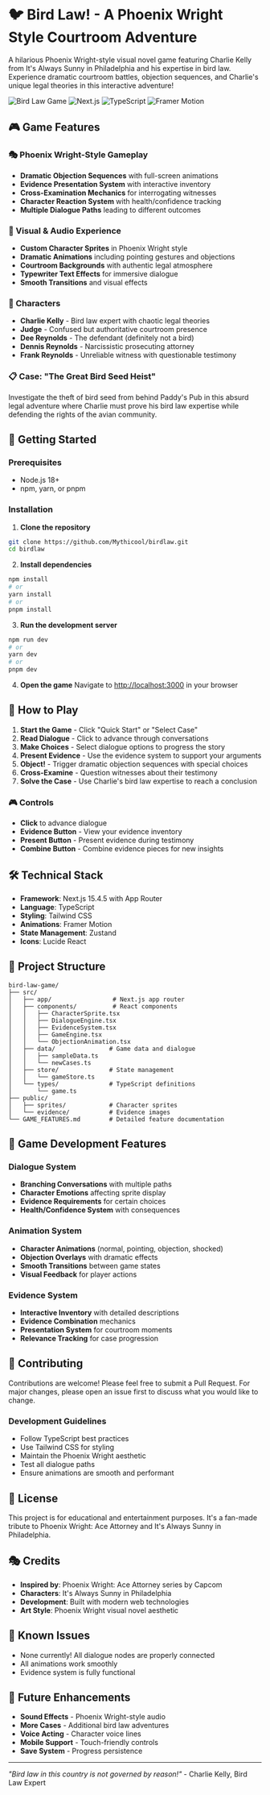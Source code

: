 # 🐦 Bird Law! - A Phoenix Wright Style Courtroom Adventure

A hilarious Phoenix Wright-style visual novel game featuring Charlie Kelly from It's Always Sunny in Philadelphia and his expertise in bird law. Experience dramatic courtroom battles, objection sequences, and Charlie's unique legal theories in this interactive adventure!

![Bird Law Game](https://img.shields.io/badge/Game-Bird%20Law!-yellow) ![Next.js](https://img.shields.io/badge/Next.js-15.4.5-black) ![TypeScript](https://img.shields.io/badge/TypeScript-5.0-blue) ![Framer Motion](https://img.shields.io/badge/Framer%20Motion-Animations-purple)

## 🎮 Game Features

### 🎭 Phoenix Wright-Style Gameplay
- **Dramatic Objection Sequences** with full-screen animations
- **Evidence Presentation System** with interactive inventory
- **Cross-Examination Mechanics** for interrogating witnesses
- **Character Reaction System** with health/confidence tracking
- **Multiple Dialogue Paths** leading to different outcomes

### 🎨 Visual & Audio Experience
- **Custom Character Sprites** in Phoenix Wright style
- **Dramatic Animations** including pointing gestures and objections
- **Courtroom Backgrounds** with authentic legal atmosphere
- **Typewriter Text Effects** for immersive dialogue
- **Smooth Transitions** and visual effects

### 👥 Characters
- **Charlie Kelly** - Bird law expert with chaotic legal theories
- **Judge** - Confused but authoritative courtroom presence
- **Dee Reynolds** - The defendant (definitely not a bird)
- **Dennis Reynolds** - Narcissistic prosecuting attorney
- **Frank Reynolds** - Unreliable witness with questionable testimony

### 📋 Case: "The Great Bird Seed Heist"
Investigate the theft of bird seed from behind Paddy's Pub in this absurd legal adventure where Charlie must prove his bird law expertise while defending the rights of the avian community.

## 🚀 Getting Started

### Prerequisites
- Node.js 18+
- npm, yarn, or pnpm

### Installation

1. **Clone the repository**
```bash
git clone https://github.com/Mythicool/birdlaw.git
cd birdlaw
```

2. **Install dependencies**
```bash
npm install
# or
yarn install
# or
pnpm install
```

3. **Run the development server**
```bash
npm run dev
# or
yarn dev
# or
pnpm dev
```

4. **Open the game**
Navigate to [http://localhost:3000](http://localhost:3000) in your browser

## 🎯 How to Play

1. **Start the Game** - Click "Quick Start" or "Select Case"
2. **Read Dialogue** - Click to advance through conversations
3. **Make Choices** - Select dialogue options to progress the story
4. **Present Evidence** - Use the evidence system to support your arguments
5. **Object!** - Trigger dramatic objection sequences with special choices
6. **Cross-Examine** - Question witnesses about their testimony
7. **Solve the Case** - Use Charlie's bird law expertise to reach a conclusion

### 🎮 Controls
- **Click** to advance dialogue
- **Evidence Button** - View your evidence inventory
- **Present Button** - Present evidence during testimony
- **Combine Button** - Combine evidence pieces for new insights

## 🛠️ Technical Stack

- **Framework**: Next.js 15.4.5 with App Router
- **Language**: TypeScript
- **Styling**: Tailwind CSS
- **Animations**: Framer Motion
- **State Management**: Zustand
- **Icons**: Lucide React

## 📁 Project Structure

```
bird-law-game/
├── src/
│   ├── app/                 # Next.js app router
│   ├── components/          # React components
│   │   ├── CharacterSprite.tsx
│   │   ├── DialogueEngine.tsx
│   │   ├── EvidenceSystem.tsx
│   │   ├── GameEngine.tsx
│   │   └── ObjectionAnimation.tsx
│   ├── data/               # Game data and dialogue
│   │   ├── sampleData.ts
│   │   └── newCases.ts
│   ├── store/              # State management
│   │   └── gameStore.ts
│   └── types/              # TypeScript definitions
│       └── game.ts
├── public/
│   ├── sprites/            # Character sprites
│   └── evidence/           # Evidence images
└── GAME_FEATURES.md        # Detailed feature documentation
```

## 🎨 Game Development Features

### Dialogue System
- **Branching Conversations** with multiple paths
- **Character Emotions** affecting sprite display
- **Evidence Requirements** for certain choices
- **Health/Confidence System** with consequences

### Animation System
- **Character Animations** (normal, pointing, objection, shocked)
- **Objection Overlays** with dramatic effects
- **Smooth Transitions** between game states
- **Visual Feedback** for player actions

### Evidence System
- **Interactive Inventory** with detailed descriptions
- **Evidence Combination** mechanics
- **Presentation System** for courtroom moments
- **Relevance Tracking** for case progression

## 🤝 Contributing

Contributions are welcome! Please feel free to submit a Pull Request. For major changes, please open an issue first to discuss what you would like to change.

### Development Guidelines
- Follow TypeScript best practices
- Use Tailwind CSS for styling
- Maintain the Phoenix Wright aesthetic
- Test all dialogue paths
- Ensure animations are smooth and performant

## 📜 License

This project is for educational and entertainment purposes. It's a fan-made tribute to Phoenix Wright: Ace Attorney and It's Always Sunny in Philadelphia.

## 🎭 Credits

- **Inspired by**: Phoenix Wright: Ace Attorney series by Capcom
- **Characters**: It's Always Sunny in Philadelphia
- **Development**: Built with modern web technologies
- **Art Style**: Phoenix Wright visual novel aesthetic

## 🐛 Known Issues

- None currently! All dialogue nodes are properly connected
- All animations work smoothly
- Evidence system is fully functional

## 🔮 Future Enhancements

- **Sound Effects** - Phoenix Wright-style audio
- **More Cases** - Additional bird law adventures
- **Voice Acting** - Character voice lines
- **Mobile Support** - Touch-friendly controls
- **Save System** - Progress persistence

---

*"Bird law in this country is not governed by reason!"* - Charlie Kelly, Bird Law Expert
